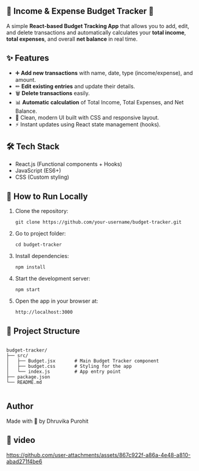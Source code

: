 <section>
  <h1>💸 Income &amp; Expense Budget Tracker 📝</h1>
  <p>
    A simple <strong>React-based Budget Tracking App</strong> that allows you to add,
    edit, and delete transactions and automatically calculates your
    <strong>total income</strong>, <strong>total expenses</strong>, and overall
    <strong>net balance</strong> in real time.
  </p>

  <h2>✨ Features</h2>
  <ul>
    <li>➕ <strong>Add new transactions</strong> with name, date, type (income/expense), and amount.</li>
    <li>✏ <strong>Edit existing entries</strong> and update their details.</li>
    <li>🗑 <strong>Delete transactions</strong> easily.</li>
    <li>📊 <strong>Automatic calculation</strong> of Total Income, Total Expenses, and Net Balance.</li>
    <li>🎨 Clean, modern UI built with CSS and responsive layout.</li>
    <li>⚡ Instant updates using React state management (hooks).</li>
  </ul>


  <h2>🛠 Tech Stack</h2>
  <ul>
    <li>React.js (Functional components + Hooks)</li>
    <li>JavaScript (ES6+)</li>
    <li>CSS (Custom styling)</li>
  </ul>

  <h2>📌 How to Run Locally</h2>
  <ol>
    <li>Clone the repository:
      <pre><code>git clone https://github.com/your-username/budget-tracker.git</code></pre>
    </li>
    <li>Go to project folder:
      <pre><code>cd budget-tracker</code></pre>
    </li>
    <li>Install dependencies:
      <pre><code>npm install</code></pre>
    </li>
    <li>Start the development server:
      <pre><code>npm start</code></pre>
    </li>
    <li>Open the app in your browser at:
      <pre><code>http://localhost:3000</code></pre>
    </li>
  </ol>

  <h2>📂 Project Structure</h2>
  <pre><code>
budget-tracker/
├── src/
│   ├── Budget.jsx       # Main Budget Tracker component
│   ├── budget.css       # Styling for the app
│   └── index.js         # App entry point
├── package.json
└── README.md
  </code></pre>


  <h2>Author</h2>
  <p>Made with 💙 by Dhruvika Purohit</p>

  <h2>🎥 video</h2>


https://github.com/user-attachments/assets/867c922f-a86a-4e48-a810-abad271f4be6

</section>

